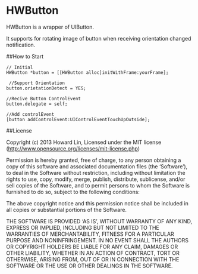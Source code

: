HWButton
========

HWButton is a wrapper of UIButton. 

It supports for rotating image of button when receiving orientation changed notification.


##How to Start

```
// Initial
HWButton *button = [[HWButton alloc]initWithFrame:yourFrame];

 //Support Orientation
button.orietationDetect = YES; 

//Recive Button ControlEvent
button.delegate = self;    

//Add controlEvent
[button addControlEvent:UIControlEventTouchUpOutside];  

```

##License

Copyright (c) 2013 Howard Lin, Licensed under the MIT license (http://www.opensource.org/licenses/mit-license.php)

Permission is hereby granted, free of charge, to any person obtaining a copy of this software and associated documentation files (the ‘Software’), to deal in the Software without restriction, including without limitation the rights to use, copy, modify, merge, publish, distribute, sublicense, and/or sell copies of the Software, and to permit persons to whom the Software is furnished to do so, subject to the following conditions:

The above copyright notice and this permission notice shall be included in all copies or substantial portions of the Software.

THE SOFTWARE IS PROVIDED ‘AS IS’, WITHOUT WARRANTY OF ANY KIND, EXPRESS OR IMPLIED, INCLUDING BUT NOT LIMITED TO THE WARRANTIES OF MERCHANTABILITY, FITNESS FOR A PARTICULAR PURPOSE AND NONINFRINGEMENT. IN NO EVENT SHALL THE AUTHORS OR COPYRIGHT HOLDERS BE LIABLE FOR ANY CLAIM, DAMAGES OR OTHER LIABILITY, WHETHER IN AN ACTION OF CONTRACT, TORT OR OTHERWISE, ARISING FROM, OUT OF OR IN CONNECTION WITH THE SOFTWARE OR THE USE OR OTHER DEALINGS IN THE SOFTWARE.
